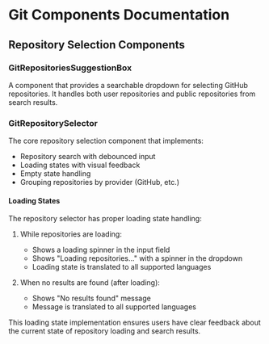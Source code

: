 # Git Components Documentation

## Repository Selection Components

### GitRepositoriesSuggestionBox
A component that provides a searchable dropdown for selecting GitHub repositories. It handles both user repositories and public repositories from search results.

### GitRepositorySelector
The core repository selection component that implements:
- Repository search with debounced input
- Loading states with visual feedback
- Empty state handling
- Grouping repositories by provider (GitHub, etc.)

#### Loading States
The repository selector has proper loading state handling:
1. While repositories are loading:
   - Shows a loading spinner in the input field
   - Shows "Loading repositories..." with a spinner in the dropdown
   - Loading state is translated to all supported languages

2. When no results are found (after loading):
   - Shows "No results found" message
   - Message is translated to all supported languages

This loading state implementation ensures users have clear feedback about the current state of repository loading and search results.